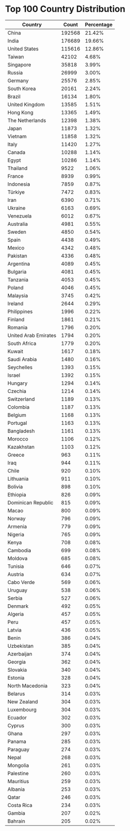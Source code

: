 # Top 100 Country Distribution
| Country | Count | Percentage |
|----|----|----|
| China | 192568 | 21.42% |
| India | 176689 | 19.66% |
| United States | 115616 | 12.86% |
| Taiwan | 42102 | 4.68% |
| Singapore | 35818 | 3.99% |
| Russia | 26999 | 3.00% |
| Germany | 25576 | 2.85% |
| South Korea | 20161 | 2.24% |
| Brazil | 16134 | 1.80% |
| United Kingdom | 13585 | 1.51% |
| Hong Kong | 13365 | 1.49% |
| The Netherlands | 12398 | 1.38% |
| Japan | 11873 | 1.32% |
| Vietnam | 11858 | 1.32% |
| Italy | 11420 | 1.27% |
| Canada | 10288 | 1.14% |
| Egypt | 10286 | 1.14% |
| Thailand | 9522 | 1.06% |
| France | 8939 | 0.99% |
| Indonesia | 7859 | 0.87% |
| Türkiye | 7472 | 0.83% |
| Iran | 6390 | 0.71% |
| Ukraine | 6163 | 0.69% |
| Venezuela | 6012 | 0.67% |
| Australia | 4981 | 0.55% |
| Sweden | 4850 | 0.54% |
| Spain | 4438 | 0.49% |
| Mexico | 4342 | 0.48% |
| Pakistan | 4336 | 0.48% |
| Argentina | 4089 | 0.45% |
| Bulgaria | 4081 | 0.45% |
| Tanzania | 4053 | 0.45% |
| Poland | 4046 | 0.45% |
| Malaysia | 3745 | 0.42% |
| Ireland | 2644 | 0.29% |
| Philippines | 1996 | 0.22% |
| Finland | 1861 | 0.21% |
| Romania | 1796 | 0.20% |
| United Arab Emirates | 1794 | 0.20% |
| South Africa | 1779 | 0.20% |
| Kuwait | 1617 | 0.18% |
| Saudi Arabia | 1480 | 0.16% |
| Seychelles | 1393 | 0.15% |
| Israel | 1392 | 0.15% |
| Hungary | 1294 | 0.14% |
| Czechia | 1214 | 0.14% |
| Switzerland | 1189 | 0.13% |
| Colombia | 1187 | 0.13% |
| Belgium | 1168 | 0.13% |
| Portugal | 1163 | 0.13% |
| Bangladesh | 1161 | 0.13% |
| Morocco | 1106 | 0.12% |
| Kazakhstan | 1103 | 0.12% |
| Greece | 963 | 0.11% |
| Iraq | 944 | 0.11% |
| Chile | 920 | 0.10% |
| Lithuania | 911 | 0.10% |
| Bolivia | 898 | 0.10% |
| Ethiopia | 826 | 0.09% |
| Dominican Republic | 815 | 0.09% |
| Macao | 800 | 0.09% |
| Norway | 796 | 0.09% |
| Armenia | 779 | 0.09% |
| Nigeria | 765 | 0.09% |
| Kenya | 708 | 0.08% |
| Cambodia | 699 | 0.08% |
| Moldova | 685 | 0.08% |
| Tunisia | 646 | 0.07% |
| Austria | 634 | 0.07% |
| Cabo Verde | 569 | 0.06% |
| Uruguay | 538 | 0.06% |
| Serbia | 527 | 0.06% |
| Denmark | 492 | 0.05% |
| Algeria | 457 | 0.05% |
| Peru | 457 | 0.05% |
| Latvia | 436 | 0.05% |
| Benin | 386 | 0.04% |
| Uzbekistan | 385 | 0.04% |
| Azerbaijan | 374 | 0.04% |
| Georgia | 362 | 0.04% |
| Slovakia | 340 | 0.04% |
| Estonia | 328 | 0.04% |
| North Macedonia | 323 | 0.04% |
| Belarus | 314 | 0.03% |
| New Zealand | 304 | 0.03% |
| Luxembourg | 304 | 0.03% |
| Ecuador | 302 | 0.03% |
| Cyprus | 300 | 0.03% |
| Ghana | 297 | 0.03% |
| Panama | 285 | 0.03% |
| Paraguay | 274 | 0.03% |
| Nepal | 268 | 0.03% |
| Mongolia | 261 | 0.03% |
| Palestine | 260 | 0.03% |
| Mauritius | 259 | 0.03% |
| Albania | 253 | 0.03% |
| Qatar | 246 | 0.03% |
| Costa Rica | 234 | 0.03% |
| Gambia | 207 | 0.02% |
| Bahrain | 205 | 0.02% |
